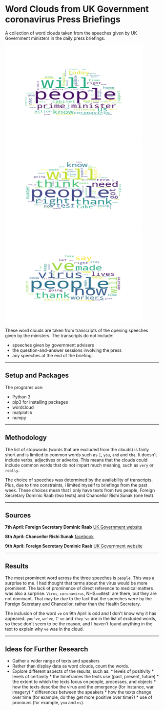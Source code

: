 # Word Clouds from UK Government coronavirus Press Briefings

A collection of word clouds taken from the speeches given by UK Government ministers in the daily press briefings.

<p>
  <img src="7thAprilwordCloud.png" title="7th April" alt="7th April: Dominic Raab" width="450" height="300"/>
  <img src="8thAprilwordCloud.png" title="8th April" alt="8th April: Rishi Sunak" width="450" height="300"/>
  <img src="9thAprilwordCloud.png" title="8th April" alt="9th April: Dominic Raab" width="450" height="300"/>
</p>


These word clouds are taken from transcripts of the opening speeches given by the ministers. The transcripts do not include:
* speeches given by government advisers
* the question-and-answer sessions involving the press
* any speeches at the end of the briefing.

---

## Setup and Packages
The programs use:
* Python 3
* pip3 for installing packages
* wordcloud
* matplotlib
* numpy

---

## Methodology
The list of stopwords (words that are excluded from the clouds) is fairly short and is limited to common words such as `I`, `you`, `and` and `the`. It doesn't include verbs, adjectives or adverbs. This means that the clouds could include common words that do not impart much meaning, such as `very` or `really`.

The choice of speeches was determined by the availability of transcripts. Plus, due to time constraints, I limited myself to briefings from the past week. These choices mean that I only have texts from two people, Foreign Secretary Dominic Raab (two texts) and Chancellor Rishi Sunak (one text).

---

## Sources
__7th April: Foreign Secretary Dominic Raab__
[UK Government website](https://www.gov.uk/government/speeches/foreign-secretarys-statement-on-coronavirus-covid-19-7-april-2020)

__8th April: Chancellor Rishi Sunak__
[facebook](https://www.facebook.com/itvnews/videos/1017549141973687/?__so__=serp_videos_tab)

__9th April: Foreign Secretary Dominic Raab__
[UK Government website](https://www.gov.uk/government/speeches/foreign-secretarys-statement-on-coronavirus-covid-19-9-april-2020)

---

## Results
The most prominent word across the three speeches is `people`. This was a surprise to me. I had thought that terms about the virus would be more prominent. The lack of prominence of direct reference to medical matters was also a surprise. `Virus`, `coronavirus`, NHS` and `test` are there, but they are not dominant. That may be due to the fact that the speeches were by the Foreign Secretary and Chancellor, rather than the Health Secretary.

The inclusion of the word `ve` on 9th April is odd and I don't know why it has appeared. `you've`, `we've`, `I've` and `they've` are in the list of excluded words, so these don't seem to be the reason, and I haven't found anything in the text to explain why `ve` was in the cloud.

---

## Ideas for Further Research
* Gather a wider range of texts and speakers
* Rather than display data as word clouds, count the words.
* Explore different aspects of the results, such as:
                  * levels of positivity
                  * levels of certainty
                  * the timeframes the texts use (past, present, future)
                  * the extent to which the texts focus on people, processes, and objects
                  * how the texts describe the virus and the emergency (for instance, war imagery)
                  * differences between the speakers
                  * how the texts change over time (for example, do they get more positive over time?)
                  * use of pronouns (for example, `you` and `us`).
